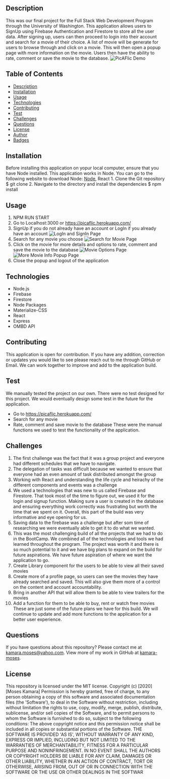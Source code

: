 ## Description
This was our final project for the Full Stack Web Development Program through the University of Washington. This application allows users to SignUp using Firebase Authentication and Firestore to store all the user data. After signing up, users can then proceed to login into their account and search for a movie of their choice. A list of movie will be generate for users to browse through and click on a movie. This will then open a popup page with more information on the movie. Users then have the ability to rate, comment or save the movie to the database.
![PicAFlic Demo](client/src/img/pic-a-flic.gif)
## Table of Contents
* [Description](#description)
* [Installation](#installation)
* [Usage](#usage)
* [Technologies](#technologies)
* [Contributing](#contributing)
* [Test](#test)
* [Challenges](#challenges)
* [Questions](#questions)
* [License](#license)
* [Author](#Author)
* [Badges](#badges)
## Installation
Before installing this application on yopur local computer, ensure that you have Node installed. This application works in Node. You can go to the following website to download Node: <a href='https://nodejs.org/en/'>Node</a>, React
    1. Clone the Git repository
        $ git clone <repo>
    2. Navigate to the directory and install the dependencies
        $ npm install
## Usage
   1. NPM RUN START
   2. Go to Localhost:3000 or https://picaflic.herokuapp.com/
   3. SignUp if you do not already have an account or LogIn if you already have an account
        <img src="client/src/img/login.png" alt="LogIn and SignIn Page">
   4. Search for any movie you choose
        <img src="client/src/img/search.png" alt="Search for Movie Page">
   5. Click on the movie for more details and options to rate, comment and save the movie to the database
        <img src="client/src/img/options.png" alt="Movie Options Page">
        <br />
        <img src="client/src/img/popup.png" alt="More Movie Info Popup Page">
   6. Close the popup and logout of the application
## Technologies
   - Node.js
   - Firebase
   - Firestore
   - Node Packages
   - Materialize-CSS
   - React
   - Express
   - OMBD API
## Contributing
This application is open for contribution. If you have any addition, correction or updates you would like to see please reach out to me through GitHub or Email. We can work together to improve and add to the application build.
## Test
We manually tested the project on our own. There were no test designed for this project. We would eventually design some test in the future for the application.
   - Go to https://picaflic.herokuapp.com/
   - Search for any movie
   - Rate, comment and save movie to the database
These were the manual functions we used to test the functionality of the application.
## Challenges
   1. The first challenge was the fact that it was a group project and everyone had different schedules that we have to navigate.
   2. The delegation of tasks was difficult because we wanted to ensure that everyone had an even amount of task distributed amongst the group
   3. Working with React and understanding the life cycle and heirachy of the different components and events was a challenge
   4. We used a technologies that was new to us called Firebase and Firestore. That took most of the time to figure out, we used it for the login and signup function. Making sure a user is created in the database and ensuring everything work correctly was frustrating but worth the time that we spent on it. Overall, this part of the build was very informative and eye opening for us.
   5. Saving data to the firebase was a challenge but after som time of researching we were eventually able to get it to do what we wanted.
   6. This was the most challenging build of all the projects that we had to do in the BootCamp. We combined all of the technologies and tools we had learned throughout the program. The project was worth it and there is so much potential to it and we have big plans to expand on the build for future aspirations.
We have future aspiration of where we want the application to go.
   1. Create Library component for the users to be able to view all their saved movies
   2. Create more of a profile page, so users can see the movies they have already searched and saved. This will also give them more of a control on the content and account accountability.
   3. Bring in another API that will allow them to be able to view trailers for the movies
   4. Add a function for them to be able to buy, rent or watch free movies
These are just some of the future plans we have for this build. We will continue to update and add more functions to the application for a better user experience.
## Questions
If you have questions about this repository? Please contact me at [kamara.moses@yahoo.com](mailto:kamara.moses@yahoo.com). View more of my work in GitHub at [kamara-moses](https://github.com/kamara-moses).
## License
This repository is licensed under the MIT license.
Copyright (c) [2020] [Moses Kamara]
Permission is hereby granted, free of charge, to any person obtaining a copy of this software and associated documentation files (the 'Software'), to deal in the Software without restriction, including without limitation the rights to use, copy, modify, merge, publish, distribute, sublicense, and/or sell copies of the Software, and to permit persons to whom the Software is furnished to do so, subject to the following conditions:
The above copyright notice and this permission notice shall be included in all copies or substantial portions of the Software.
THE SOFTWARE IS PROVIDED 'AS IS', WITHOUT WARRANTY OF ANY KIND, EXPRESS OR IMPLIED, INCLUDING BUT NOT LIMITED TO THE WARRANTIES OF MERCHANTABILITY, FITNESS FOR A PARTICULAR PURPOSE AND NONINFRINGEMENT. IN NO EVENT SHALL THE AUTHORS OR COPYRIGHT HOLDERS BE LIABLE FOR ANY CLAIM, DAMAGES OR OTHER LIABILITY, WHETHER IN AN ACTION OF CONTRACT, TORT OR OTHERWISE, ARISING FROM, OUT OF OR IN CONNECTION WITH THE SOFTWARE OR THE USE OR OTHER DEALINGS IN THE SOFTWAR
